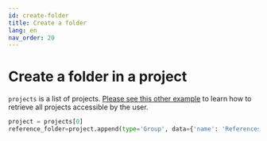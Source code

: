 ```yaml
---
id: create-folder
title: Create a folder
lang: en
nav_order: 20
---
```


# Create a folder in a project

`projects` is a list of projects. [Please see this other example](./get-projects.md) to learn how to retrieve all projects accessible by the user.

```python
project = projects[0]
reference_folder=project.append(type='Group', data={'name': 'References'})
```